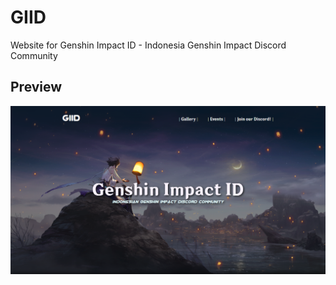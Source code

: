 # GIID
Website for Genshin Impact ID - Indonesia Genshin Impact Discord Community

## Preview
![Home Page Preview](./src/imgs/previews/homepage-6-12.png)
